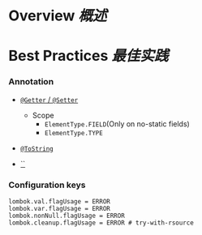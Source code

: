 # Overview _概述_

# Best Practices _最佳实践_


### Annotation

* [`@Getter` / `@Setter`](./features/05%20GetterSetter.md)
    * Scope
      * `ElementType.FIELD`(Only on no-static fields)
      * `ElementType.TYPE`
      
* [`@ToString`](./features/06%20ToString.md)
* [``]()

### Configuration keys


```lombok.config
lombok.val.flagUsage = ERROR
lombok.var.flagUsage = ERROR
lombok.nonNull.flagUsage = ERROR
lombok.cleanup.flagUsage = ERROR # try-with-rsource
```
